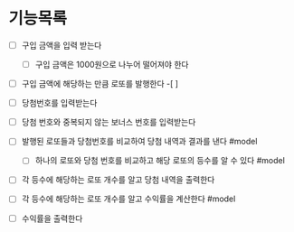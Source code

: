 # 기능목록

- [ ] 구입 금액을 입력 받는다
    -[ ] 구입 금액은 1000원으로 나누어 떨어져야 한다

- [ ] 구입 금액에 해당하는 만큼 로또를 발행한다
    -[ ] 

- [ ] 당첨번호를 입력받는다

- [ ] 당첨 번호와 중복되지 않는 보너스 번호를 입력받는다


- [ ] 발행된 로또들과 당첨번호를 비교하여 당첨 내역과 결과를 낸다 #model
  - [ ] 하나의 로또와 당첨 번호를 비교하고 해당 로또의 등수를 알 수 있다 #model

- [ ] 각 등수에 해당하는 로또 개수를 알고 당첨 내역을 출력한다
- [ ] 각 등수에 해당하는 로또 개수를 알고 수익률을 계산한다 #model
- [ ] 수익률을 출력한다